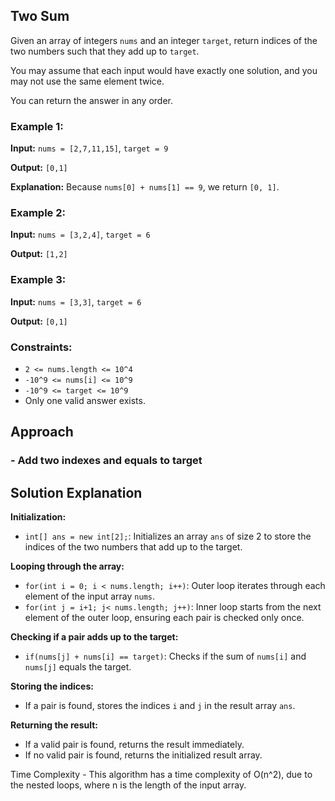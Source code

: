 ## Two Sum

Given an array of integers `nums` and an integer `target`, return indices of the two numbers such that they add up to `target`.

You may assume that each input would have exactly one solution, and you may not use the same element twice.

You can return the answer in any order.

### Example 1:

**Input:** `nums = [2,7,11,15]`, `target = 9`

**Output:** `[0,1]`

**Explanation:** Because `nums[0] + nums[1] == 9`, we return `[0, 1]`.

### Example 2:

**Input:** `nums = [3,2,4]`, `target = 6`

**Output:** `[1,2]`

### Example 3:

**Input:** `nums = [3,3]`, `target = 6`

**Output:** `[0,1]`

### Constraints:

- `2 <= nums.length <= 10^4`
- `-10^9 <= nums[i] <= 10^9`
- `-10^9 <= target <= 10^9`
- Only one valid answer exists.

## Approach

### - Add two indexes and equals to target

## Solution Explanation

**Initialization:**

- `int[] ans = new int[2];`: Initializes an array `ans` of size 2 to store the indices of the two numbers that add up to the target.

**Looping through the array:**

- `for(int i = 0; i < nums.length; i++)`: Outer loop iterates through each element of the input array `nums`.
- `for(int j = i+1; j< nums.length; j++)`: Inner loop starts from the next element of the outer loop, ensuring each pair is checked only once.

**Checking if a pair adds up to the target:**

- `if(nums[j] + nums[i] == target)`: Checks if the sum of `nums[i]` and `nums[j]` equals the target.

**Storing the indices:**

- If a pair is found, stores the indices `i` and `j` in the result array `ans`.

**Returning the result:**

- If a valid pair is found, returns the result immediately.
- If no valid pair is found, returns the initialized result array. 

Time Complexity - This algorithm has a time complexity of O(n^2), due to the nested loops, where n is the length of the input array.

